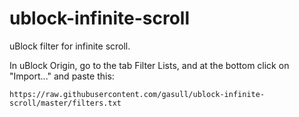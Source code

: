 # ublock-infinite-scroll
uBlock filter for infinite scroll.

In uBlock Origin, go to the tab Filter Lists, and at the bottom click on "Import..." and paste this:
```
https://raw.githubusercontent.com/gasull/ublock-infinite-scroll/master/filters.txt
```
